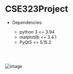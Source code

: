# CSE323Project

- Dependencies:

  - python 3 <= 3.94 <br />
  - matplotlib <= 3.4.1 <br />
  - PyQt5 <= 5.15.2 <br />

<br />
<br />

![image](https://user-images.githubusercontent.com/68788406/118363174-23ae1b00-b561-11eb-86be-77f1ae39f98e.png)
